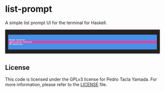 list-prompt
===========
A simple list prompt UI for the terminal for Haskell.

![screenshot](/screenshot.png)

## License
This code is licensed under the GPLv3 license for Pedro Tacla Yamada. For more
information, please refer to the [LICENSE](/LICENSE) file.
